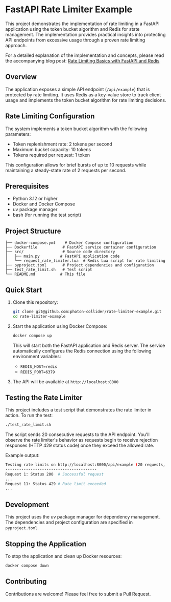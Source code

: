 # FastAPI Rate Limiter Example

This project demonstrates the implementation of rate limiting in a FastAPI application using the token bucket algorithm and Redis for state management. The implementation provides practical insights into protecting API endpoints from excessive usage through a proven rate limiting approach.

For a detailed explanation of the implementation and concepts, please read the accompanying blog post: [Rate Limiting Basics with FastAPI and Redis](bryananthonio.com/blog/rate-limiting-basics)

## Overview

The application exposes a simple API endpoint (`/api/example`) that is protected by rate limiting. It uses Redis as a key-value store to track client usage and implements the token bucket algorithm for rate limiting decisions.

## Rate Limiting Configuration

The system implements a token bucket algorithm with the following parameters:

- Token replenishment rate: 2 tokens per second
- Maximum bucket capacity: 10 tokens
- Tokens required per request: 1 token

This configuration allows for brief bursts of up to 10 requests while maintaining a steady-state rate of 2 requests per second.

## Prerequisites

- Python 3.12 or higher
- Docker and Docker Compose
- uv package manager
- bash (for running the test script)

## Project Structure

```
├── docker-compose.yml    # Docker Compose configuration
├── Dockerfile           # FastAPI service container configuration
├── src/                 # Source code directory
│   ├── main.py         # FastAPI application code
│   └── request_rate_limiter.lua  # Redis Lua script for rate limiting
├── pyproject.toml       # Project dependencies and configuration
├── test_rate_limit.sh   # Test script
└── README.md           # This file
```

## Quick Start

1. Clone this repository:
   ```bash
   git clone git@github.com:photon-collider/rate-limiter-example.git
   cd rate-limiter-example
   ```

2. Start the application using Docker Compose:
   ```bash
   docker compose up
   ```

   This will start both the FastAPI application and Redis server. The service automatically configures the Redis connection using the following environment variables:
   - `REDIS_HOST=redis`
   - `REDIS_PORT=6379`

3. The API will be available at `http://localhost:8000`

## Testing the Rate Limiter

This project includes a test script that demonstrates the rate limiter in action. To run the test:

```bash
./test_rate_limit.sh
```

The script sends 20 consecutive requests to the API endpoint. You'll observe the rate limiter's behavior as requests begin to receive rejection responses (HTTP 429 status code) once they exceed the allowed rate.

Example output:
```bash
Testing rate limits on http://localhost:8000/api/example (20 requests, 0.01s delay)
----------------------------------------
Request 1: Status 200  # Successful request
...
Request 11: Status 429 # Rate limit exceeded
...
```

## Development

This project uses the uv package manager for dependency management. The dependencies and project configuration are specified in `pyproject.toml`.

## Stopping the Application

To stop the application and clean up Docker resources:

```bash
docker compose down
```

## Contributing

Contributions are welcome! Please feel free to submit a Pull Request.